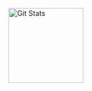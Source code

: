 <a href="https://github.com/ambientos"><img alt="Git Stats" src="https://github-readme-stats.vercel.app/api?username=ambientos&show_icons=true" height="150" /></a>
